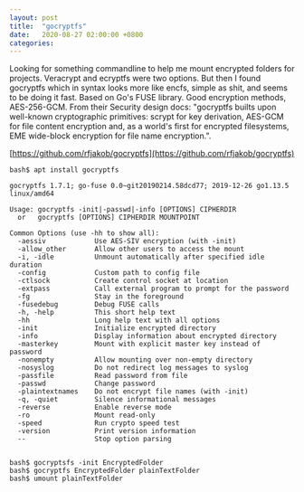 ```yaml
---
layout: post
title:  "gocryptfs"
date:   2020-08-27 02:00:00 +0800
categories: 
---
```

Looking for something commandline to help me mount encrypted folders for projects. Veracrypt and ecryptfs were two options. But then I found gocryptfs which in syntax looks more like encfs, simple as shit, and seems to be doing it fast. Based on Go's FUSE library. Good encryption methods, AES-256-GCM. From their Security design docs: "gocryptfs builts upon well-known cryptographic primitives: scrypt for key derivation, AES-GCM for file content encryption and, as a world's first for encrypted filesystems, EME wide-block encryption for file name encryption.".

[https://github.com/rfjakob/gocryptfs](https://github.com/rfjakob/gocryptfs)

```
bash$ apt install gocryptfs

gocryptfs 1.7.1; go-fuse 0.0~git20190214.58dcd77; 2019-12-26 go1.13.5 linux/amd64

Usage: gocryptfs -init|-passwd|-info [OPTIONS] CIPHERDIR
  or   gocryptfs [OPTIONS] CIPHERDIR MOUNTPOINT

Common Options (use -hh to show all):
  -aessiv            Use AES-SIV encryption (with -init)
  -allow_other       Allow other users to access the mount
  -i, -idle          Unmount automatically after specified idle duration
  -config            Custom path to config file
  -ctlsock           Create control socket at location
  -extpass           Call external program to prompt for the password
  -fg                Stay in the foreground
  -fusedebug         Debug FUSE calls
  -h, -help          This short help text
  -hh                Long help text with all options
  -init              Initialize encrypted directory
  -info              Display information about encrypted directory
  -masterkey         Mount with explicit master key instead of password
  -nonempty          Allow mounting over non-empty directory
  -nosyslog          Do not redirect log messages to syslog
  -passfile          Read password from file
  -passwd            Change password
  -plaintextnames    Do not encrypt file names (with -init)
  -q, -quiet         Silence informational messages
  -reverse           Enable reverse mode
  -ro                Mount read-only
  -speed             Run crypto speed test
  -version           Print version information
  --                 Stop option parsing


bash$ gocryptsfs -init EncryptedFolder
bash$ gocryptfs EncryptedFolder plainTextFolder
bash$ umount plainTextFolder
``` 